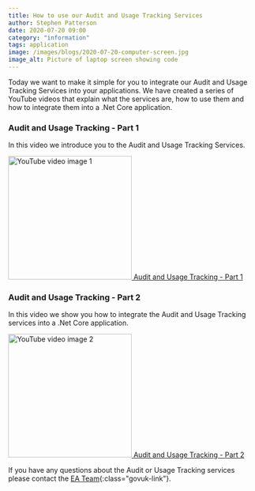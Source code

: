 ```yaml
---
title: How to use our Audit and Usage Tracking Services
author: Stephen Patterson
date: 2020-07-20 09:00
category: "information"
tags: application
image: /images/blogs/2020-07-20-computer-screen.jpg
image_alt: Picture of laptop screen showing code
---
```


Today we want to make it simple for you to integrate our Audit and Usage Tracking Services into your applications. We have created a series of YouTube videos that explain what the services are, how to use them and how to integrate them into a .Net Core application.



### Audit and Usage Tracking - Part 1

In this video we introduce you to the Audit and Usage Tracking Services.

<a href="https://youtu.be/vg8pEPdpSbQ" class="govuk-link">
  <img
    src="/images/blogs/2020-07-21-part-1.png"
    class="image govuk-!-display-block govuk-!-margin-bottom-4"
    alt="YouTube video image 1"
    width="250"
  />
  Audit and Usage Tracking - Part 1
</a>


### Audit and Usage Tracking - Part 2

In this video we show you how to integrate the Audit and Usage Tracking services into a .Net Core application.

<a href="https://youtu.be/gcoqf4z4hn0" class="govuk-link">
  <img
    src="/images/blogs/2020-07-21-part-2.png"
    class="image govuk-!-display-block govuk-!-margin-bottom-4"
    alt="YouTube video image 2"
    width="250"
  />
  Audit and Usage Tracking - Part 2
</a>


If you have any questions about the Audit or Usage Tracking services please contact the [EA Team](mailto://ea-team@ea.finance-ni.gov.uk){:class="govuk-link"}.
